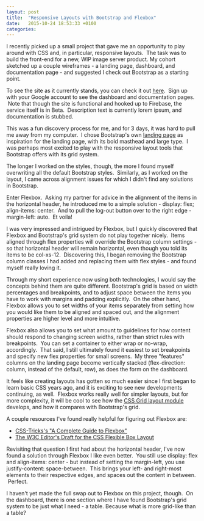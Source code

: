 ```yaml
---
layout: post
title:  "Responsive Layouts with Bootstrap and Flexbox"
date:   2015-10-24 18:53:33 +0100
categories:
---
```

I recently picked up a small project that gave me an opportunity to play around with CSS and, in particular, responsive layouts.  The task was to build the front-end for a new, WIP image server product. My cohort sketched up a couple wireframes - a landing page, dashboard, and documentation page - and suggested I check out Bootstrap as a starting point.

To see the site as it currently stands, you can check it out <a href="http://www.tempus-app.com/">here</a>.  Sign up with your Google account to see the dashboard and documentation pages.  Note that though the site is functional and hooked up to Firebase, the service itself is in Beta.  Description text is currently lorem ipsum, and documentation is stubbed.

This was a fun discovery process for me, and for 3 days, it was hard to pull me away from my computer.  I chose Bootstrap's own <a href="http://getbootstrap.com/">landing page</a> as inspiration for the landing page, with its bold masthead and large type.  I was perhaps most excited to play with the responsive layout tools that Bootstrap offers with its grid system.

The longer I worked on the styles, though, the more I found myself overwriting all the default Bootstrap styles.  Similarly, as I worked on the layout, I came across alignment issues for which I didn't find any solutions in Bootstrap.

Enter Flexbox.  Asking my partner for advice in the alignment of the items in the horizontal header, he introduced me to a simple solution - display: flex; align-items: center.  And to pull the log-out button over to the right edge - margin-left: auto.  Et voila!

I was very impressed and intrigued by Flexbox, but I quickly discovered that Flexbox and Bootstrap's grid system do not play together nicely.  Items aligned through flex properties will override the Bootstrap column settings - so that horizontal header will remain horizontal, even though you told its items to be col-xs-12.  Discovering this, I began removing the Bootstrap column classes I had added and replacing them with flex styles - and found myself really loving it.

Through my short experience now using both technologies, I would say the concepts behind them are quite different. Bootstrap's grid is based on width percentages and breakpoints, and to adjust space between the items you have to work with margins and padding explicitly.  On the other hand, Flexbox allows you to set widths of your items separately from setting how you would like them to be aligned and spaced out, and the alignment properties are higher level and more intuitive.

Flexbox also allows you to set what amount to guidelines for how content should respond to changing screen widths, rather than strict rules with breakpoints.  You can set a container to either wrap or no-wrap, accordingly.  That said, I still ultimately found it easiest to set breakpoints and specify new flex properties for small screens.  My three "features" columns on the landing page become vertically stacked (flex-direction: column, instead of the default, row), as does the form on the dashboard.

It feels like creating layouts has gotten so much easier since I first began to learn basic CSS years ago, and it is exciting to see new developments continuing, as well.  Flexbox works really well for simpler layouts, but for more complexity, it will be cool to see how the <a href="http://www.w3.org/TR/2015/WD-css-grid-1-20150917/">CSS Grid layout module</a> develops, and how it compares with Bootstrap's grid.

A couple resources I've found really helpful for figuring out Flexbox are:
<ul>
	<li><a href="https://css-tricks.com/snippets/css/a-guide-to-flexbox/">CSS-Tricks's "A Complete Guide to Flexbox"</a></li>
	<li><a href="https://drafts.csswg.org/css-flexbox-1/">The W3C Editor's Draft for the CSS Flexible Box Layout</a></li>
</ul>
Revisiting that question I first had about the horizontal header, I've now found a solution through Flexbox I like even better.  You still use display: flex and align-items: center - but instead of setting the margin-left, you use justify-content: space-between.  This brings your left- and right-most elements to their respective edges, and spaces out the content in between.  Perfect.

I haven't yet made the full swap out to Flexbox on this project, though.  On the dashboard, there is one section where I have found Bootstrap's grid system to be just what I need - a table. Because what is more grid-like than a table?
